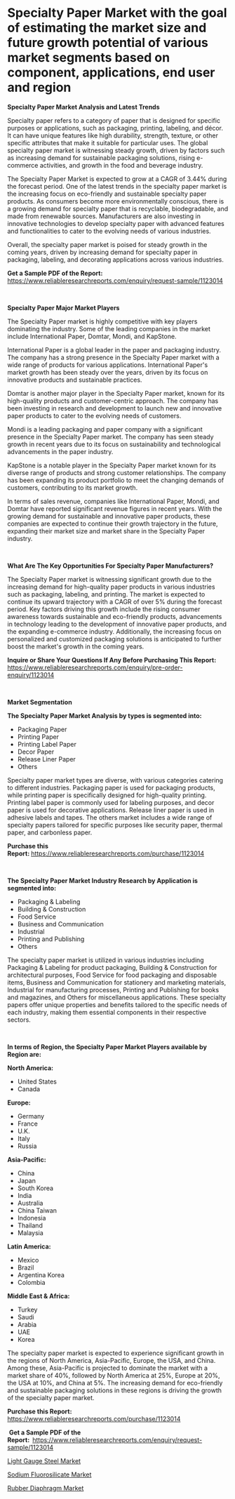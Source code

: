 <p><h1>Specialty Paper Market with the goal of estimating the market size and future growth potential of various market segments based on component, applications, end user and region</h1></p><p><strong>Specialty Paper Market Analysis and Latest Trends</strong></p>
<p><p>Specialty paper refers to a category of paper that is designed for specific purposes or applications, such as packaging, printing, labeling, and décor. It can have unique features like high durability, strength, texture, or other specific attributes that make it suitable for particular uses. The global specialty paper market is witnessing steady growth, driven by factors such as increasing demand for sustainable packaging solutions, rising e-commerce activities, and growth in the food and beverage industry.</p><p>The Specialty Paper Market is expected to grow at a CAGR of 3.44% during the forecast period. One of the latest trends in the specialty paper market is the increasing focus on eco-friendly and sustainable specialty paper products. As consumers become more environmentally conscious, there is a growing demand for specialty paper that is recyclable, biodegradable, and made from renewable sources. Manufacturers are also investing in innovative technologies to develop specialty paper with advanced features and functionalities to cater to the evolving needs of various industries.</p><p>Overall, the specialty paper market is poised for steady growth in the coming years, driven by increasing demand for specialty paper in packaging, labeling, and decorating applications across various industries.</p></p>
<p><strong>Get a Sample PDF of the Report:&nbsp;</strong> <a href="https://www.reliableresearchreports.com/enquiry/request-sample/1123014">https://www.reliableresearchreports.com/enquiry/request-sample/1123014</a></p>
<p>&nbsp;</p>
<p><strong>Specialty Paper Major Market Players</strong></p>
<p><p>The Specialty Paper market is highly competitive with key players dominating the industry. Some of the leading companies in the market include International Paper, Domtar, Mondi, and KapStone.</p><p>International Paper is a global leader in the paper and packaging industry. The company has a strong presence in the Specialty Paper market with a wide range of products for various applications. International Paper's market growth has been steady over the years, driven by its focus on innovative products and sustainable practices.</p><p>Domtar is another major player in the Specialty Paper market, known for its high-quality products and customer-centric approach. The company has been investing in research and development to launch new and innovative paper products to cater to the evolving needs of customers.</p><p>Mondi is a leading packaging and paper company with a significant presence in the Specialty Paper market. The company has seen steady growth in recent years due to its focus on sustainability and technological advancements in the paper industry.</p><p>KapStone is a notable player in the Specialty Paper market known for its diverse range of products and strong customer relationships. The company has been expanding its product portfolio to meet the changing demands of customers, contributing to its market growth.</p><p>In terms of sales revenue, companies like International Paper, Mondi, and Domtar have reported significant revenue figures in recent years. With the growing demand for sustainable and innovative paper products, these companies are expected to continue their growth trajectory in the future, expanding their market size and market share in the Specialty Paper industry.</p></p>
<p>&nbsp;</p>
<p><strong>What Are The Key Opportunities For Specialty Paper Manufacturers?</strong></p>
<p><p>The Specialty Paper market is witnessing significant growth due to the increasing demand for high-quality paper products in various industries such as packaging, labeling, and printing. The market is expected to continue its upward trajectory with a CAGR of over 5% during the forecast period. Key factors driving this growth include the rising consumer awareness towards sustainable and eco-friendly products, advancements in technology leading to the development of innovative paper products, and the expanding e-commerce industry. Additionally, the increasing focus on personalized and customized packaging solutions is anticipated to further boost the market's growth in the coming years.</p></p>
<p><strong>Inquire or Share Your Questions If Any Before Purchasing This Report:</strong> <a href="https://www.reliableresearchreports.com/enquiry/pre-order-enquiry/1123014">https://www.reliableresearchreports.com/enquiry/pre-order-enquiry/1123014</a></p>
<p>&nbsp;</p>
<p><strong>Market Segmentation</strong></p>
<p><strong>The Specialty Paper Market Analysis by types is segmented into:</strong></p>
<p><ul><li>Packaging Paper</li><li>Printing Paper</li><li>Printing Label Paper</li><li>Decor Paper</li><li>Release Liner Paper</li><li>Others</li></ul></p>
<p><p>Specialty paper market types are diverse, with various categories catering to different industries. Packaging paper is used for packaging products, while printing paper is specifically designed for high-quality printing. Printing label paper is commonly used for labeling purposes, and decor paper is used for decorative applications. Release liner paper is used in adhesive labels and tapes. The others market includes a wide range of specialty papers tailored for specific purposes like security paper, thermal paper, and carbonless paper.</p></p>
<p><strong>Purchase this Report:&nbsp;</strong><a href="https://www.reliableresearchreports.com/purchase/1123014">https://www.reliableresearchreports.com/purchase/1123014</a></p>
<p>&nbsp;</p>
<p><strong>The Specialty Paper Market Industry Research by Application is segmented into:</strong></p>
<p><ul><li>Packaging & Labeling</li><li>Building & Construction</li><li>Food Service</li><li>Business and Communication</li><li>Industrial</li><li>Printing and Publishing</li><li>Others</li></ul></p>
<p><p>The specialty paper market is utilized in various industries including Packaging & Labeling for product packaging, Building & Construction for architectural purposes, Food Service for food packaging and disposable items, Business and Communication for stationery and marketing materials, Industrial for manufacturing processes, Printing and Publishing for books and magazines, and Others for miscellaneous applications. These specialty papers offer unique properties and benefits tailored to the specific needs of each industry, making them essential components in their respective sectors.</p></p>
<p>&nbsp;</p>
<p><strong>In terms of Region, the Specialty Paper Market Players available by Region are:</strong></p>
<p>
    <p> <strong> North America: </strong>
        <ul>
            <li>United States</li>
            <li>Canada</li>
        </ul>
        </p> 
    <p> <strong> Europe: </strong>
        <ul>
            <li>Germany</li>
            <li>France</li>
            <li>U.K.</li>
            <li>Italy</li>
            <li>Russia</li>
        </ul>
        </p> 
    <p> <strong> Asia-Pacific: </strong>
        <ul>
            <li>China</li>
            <li>Japan</li>
            <li>South Korea</li>
            <li>India</li>
            <li>Australia</li>
            <li>China Taiwan</li>
            <li>Indonesia</li>
            <li>Thailand</li>
            <li>Malaysia</li>
        </ul>
        </p> 
    <p> <strong> Latin America: </strong>
        <ul>
            <li>Mexico</li>
            <li>Brazil</li>
            <li>Argentina Korea</li>
            <li>Colombia</li>
        </ul>
        </p> 
    <p> <strong> Middle East & Africa: </strong>
        <ul>
            <li>Turkey</li>
            <li>Saudi</li>
            <li>Arabia</li>
            <li>UAE</li>
            <li>Korea</li>
        </ul>
    </p>
    </p>
<p><p>The specialty paper market is expected to experience significant growth in the regions of North America, Asia-Pacific, Europe, the USA, and China. Among these, Asia-Pacific is projected to dominate the market with a market share of 40%, followed by North America at 25%, Europe at 20%, the USA at 10%, and China at 5%. The increasing demand for eco-friendly and sustainable packaging solutions in these regions is driving the growth of the specialty paper market.</p></p>
<p><strong>Purchase this Report: </strong><a href="https://www.reliableresearchreports.com/purchase/1123014">https://www.reliableresearchreports.com/purchase/1123014</a></p>
<p>&nbsp;<strong>Get a Sample PDF of the Report:&nbsp;&nbsp;</strong><a href="https://www.reliableresearchreports.com/enquiry/request-sample/1123014">https://www.reliableresearchreports.com/enquiry/request-sample/1123014</a></p>
<p><strong></strong></p>
<p><p><a href="https://github.com/changoleonlaverguenzanoexiste/Market-Research-Report-List-2/blob/main/light-gauge-steel-market.md">Light Gauge Steel Market</a></p><p><a href="https://github.com/danielneavesallisons03mba/Market-Research-Report-List-1/blob/main/sodium-fluorosilicate-market.md">Sodium Fluorosilicate Market</a></p><p><a href="https://github.com/dimitrishawkinswaynenp91rgz/Market-Research-Report-List-1/blob/main/rubber-diaphragm-market.md">Rubber Diaphragm Market</a></p></p>